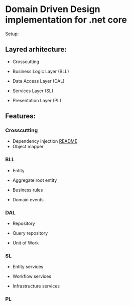 # Domain Driven Design implementation for .net core 

Setup:



## Layred arhitecture:

- Crosscutting

- Business Logic Layer (BLL)

- Data Access Layer (DAL)

- Services Layer (SL)

- Presentation Layer (PL)

## Features:

### Crosscutting

- Dependency injection [README][1]
- Object mapper

### BLL

- Entity

- Aggregate root entity

- Business rules

- Domain events

### DAL

- Repository

- Query repository

- Unit of Work

### SL

- Entity services

- Workflow services

- Infrastructure services

### PL

[1]: https://github.com/Alexander-Shein/DddCore/blob/net-core/Src/Crosscutting/DddCore.Contracts.Crosscutting/DependencyInjection/README.md

